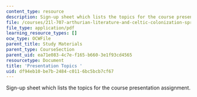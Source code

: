 ```yaml
---
content_type: resource
description: Sign-up sheet which lists the topics for the course presentation assignment.
file: /courses/21l-707-arthurian-literature-and-celtic-colonization-spring-2005/df94eb10be7b2484c0116bc5bcb7cf67_21l707_prese_top.pdf
file_type: application/pdf
learning_resource_types: []
ocw_type: OCWFile
parent_title: Study Materials
parent_type: CourseSection
parent_uid: ea71e083-4c7e-f165-b660-3e1f93cd4565
resourcetype: Document
title: 'Presentation Topics '
uid: df94eb10-be7b-2484-c011-6bc5bcb7cf67
---
```

Sign-up sheet which lists the topics for the course presentation assignment.

